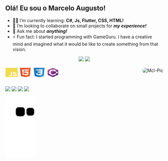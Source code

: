 ## Olá! Eu sou o Marcelo Augusto! ##

- 🐱‍👤 I’m currently learning:  **C#, Js, Flutter, CSS, HTML!**
- 👯 I’m looking to collaborate on small projects for ***my experience!***
- 💬 Ask me about ***anything!***                          
- ⚡ Fun fact: I started programming with GameGuru.
                  I have a creative mind and imagined what it would be like to create something from that vision.

<div align="center">
  <img height="180em" src="https://github-readme-stats.vercel.app/api?username=Mclshoow&show_icons=true&theme=radical&include_all_commits=true&count_private=true"/>
  <img height="180em" src="https://github-readme-stats.vercel.app/api/top-langs/?username=Mclshoow&layout=compact&langs_count=7&theme=radical"/>
</div>
<div style="display: inline_block"><br>
  <img align="center" alt="Mcl-Js" height="30" width="40" src="https://raw.githubusercontent.com/devicons/devicon/master/icons/javascript/javascript-plain.svg">
  <img align="center" alt="Mcl-HTML" height="30" width="40" src="https://raw.githubusercontent.com/devicons/devicon/master/icons/html5/html5-original.svg">
  <img align="center" alt="Mcl-CSS" height="30" width="40" src="https://raw.githubusercontent.com/devicons/devicon/master/icons/css3/css3-original.svg">
  <img align="center" alt="Mcl-Csharp" height="30" width="40" src="https://raw.githubusercontent.com/devicons/devicon/master/icons/csharp/csharp-original.svg">
  <img align="right" alt="Mcl-Pic" heigth="150" style="border-radius:50px;" src="https://i.picasion.com/pic92/c749e332ead1c13ba2725f6d2da30ed4.gif">
</div>
  
  ##
  
  
<div>
   <a href="https://instagram.com/mclshoow" target="_blank"><img src="https://img.shields.io/badge/-Instagram-%23E4405F?style=for-the-badge&logo=instagram&logoColor=white" target="_blank"></a>
    <a href="https://www.linkedin.com/in/mclshoow/" target="_blank"><img src="https://img.shields.io/badge/-LinkedIn-%230077B5?style=for-the-badge&logo=linkedin&logoColor=white" target="_blank"></a> 
  <a href="https://steamcommunity.com/id/mclshoow" target="_blank"><img src="https://img.shields.io/badge/Steam-000000?style=for-the-badge&logo=steam&logoColor=white"></a>
  <a href="https://csgostats.gg/player/76561198066389381" target="_blank"><img src="https://img.shields.io/badge/Counter_Strike-000000?style=for-the-badge&logo=counter-strike&logoColor=white"</a>
</div>
  
  ![Snake animation](https://github.com/mclshoow/mclshoow/blob/output/github-contribution-grid-snake.svg)
